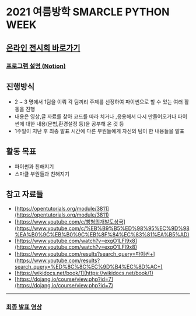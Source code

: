 # 2021 여름방학 SMARCLE PYTHON WEEK

## [온라인 전시회 바로가기](https://smarcle-python-fair.netlify.app/)
### [프로그램 설명 (Notion)](https://confirmed-textbook-87e.notion.site/SMARCLE-PYTHON-WEEK-2ad24d8a53374b1caca0025e50fd285c)

## 진행방식

- 2 ~ 3 명에서 1팀을 이뤄 각 팀끼리 주제를 선정하여 파이썬으로 할 수 있는 여러 활동을 진행
- 내용은 영상,글 자료를 찾아 코드를 따라 치거나 ,응용해서 다시 만들어오거나 파이썬에 대한 내용(문법,환경설정 등)을 공부해 온 것 등 
- 1주일이 지난 후 최종 발표 시간에 다른 부원들에게 자신의 팀이 한 내용들을 발표

## 활동 목표

- 파이썬과 친해지기
- 스마클 부원들과 친해지기


## 참고 자료들

- [https://opentutorials.org/module/3811](https://opentutorials.org/module/3811)
- [https://www.youtube.com/c/빵형의개발도상국](https://www.youtube.com/c/%EB%B9%B5%ED%98%95%EC%9D%98%EA%B0%9C%EB%B0%9C%EB%8F%84%EC%83%81%EA%B5%AD)
- [https://www.youtube.com/watch?v=exgO1LFl9x8](https://www.youtube.com/watch?v=exgO1LFl9x8)
- [https://www.youtube.com/results?search_query=파이썬+](https://www.youtube.com/results?search_query=%ED%8C%8C%EC%9D%B4%EC%8D%AC+)
- [https://wikidocs.net/book/1](https://wikidocs.net/book/1)
- [https://dojang.io/course/view.php?id=7](https://dojang.io/course/view.php?id=7)

<hr>

### [최종 발표 영상](https://www.youtube.com/watch?v=r2JJwxaaObo)
